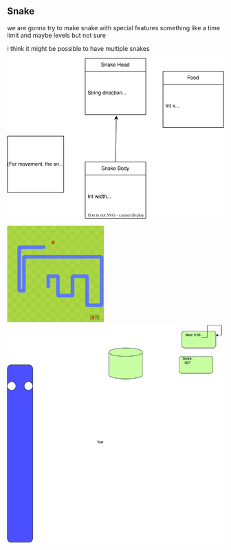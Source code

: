 ## Snake
we are gonna try to make snake with special features something like a time limit and maybe levels but not sure

i think it might be possible to have multiple snakes

![diagram](snakeclassdiagram.drawio.svg)

![snake](https://github.com/banananabusiness/project/blob/main/Images/Snake.png)
![snake](https://github.com/banananabusiness/project/blob/main/Images/Untitled%20Diagram.drawio.png)
